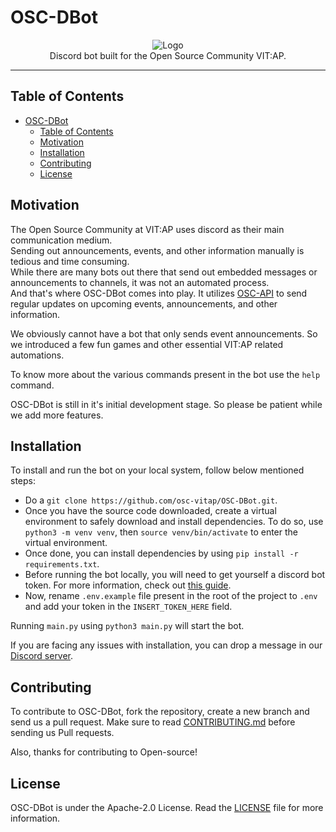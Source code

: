 # OSC-DBot

<p align="center">
    <img src="assets/OSCDbot_Logo1.png" alt="Logo">
    <br>Discord bot built for the Open Source Community VIT:AP.
</p>

---

## Table of Contents

- [OSC-DBot](#osc-dbot)
  - [Table of Contents](#table-of-contents)
  - [Motivation](#motivation)
  - [Installation](#installation)
  - [Contributing](#contributing)
  - [License](#license)

## Motivation

The Open Source Community at VIT:AP uses discord as their main communication medium. \
Sending out announcements, events, and other information manually is tedious and time consuming. \
While there are many bots out there that send out embedded messages or announcements to channels, it was not an automated process. \
And that's where OSC-DBot comes into play. It utilizes [OSC-API](https://github.com/Open-Source-Community-VIT-AP/OSC-API) to send regular updates on upcoming events, announcements, and other information.

We obviously cannot have a bot that only sends event announcements. So we introduced a few fun games and other essential VIT:AP related automations.

To know more about the various commands present in the bot use the `help` command.

OSC-DBot is still in it's initial development stage. So please be patient while we add more features.

## Installation

To install and run the bot on your local system, follow below mentioned steps:

-   Do a `git clone https://github.com/osc-vitap/OSC-DBot.git`.
-   Once you have the source code downloaded, create a virtual environment to safely download and install dependencies. To do so, use `python3 -m venv venv`, then `source venv/bin/activate` to enter the virtual environment.
-   Once done, you can install dependencies by using `pip install -r requirements.txt`.
-   Before running the bot locally, you will need to get yourself a discord bot token. For more information, check out [this guide](https://www.writebots.com/discord-bot-token/).
-   Now, rename `.env.example` file present in the root of the project to `.env` and add your token in the `INSERT_TOKEN_HERE` field.

Running `main.py` using `python3 main.py` will start the bot.

If you are facing any issues with installation, you can drop a message in our [Discord server](https://discord.com/invite/BXqm4PXq5p).

## Contributing

To contribute to OSC-DBot, fork the repository, create a new branch and send us a pull request. Make sure to read [CONTRIBUTING.md](https://github.com/SVijayB/OSC-DBot/blob/master/.github/CONTRIBUTING.md) before sending us Pull requests.

Also, thanks for contributing to Open-source!

## License

OSC-DBot is under the Apache-2.0 License. Read the [LICENSE](https://github.com/SVijayB/OSC-DBot/blob/master/LICENSE) file for more information.
